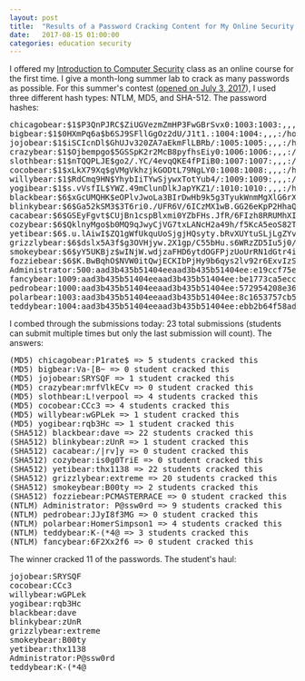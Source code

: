```yaml
---
layout: post
title:  "Results of a Password Cracking Content for My Online Security Class (Summer 2017)"
date:   2017-08-15 01:00:00
categories: education security
---
```


I offered my [Introduction to Computer Security](https://tuftsdev.github.io/DefenseAgainstTheDarkArts) class as an online course for the first time.  I give a month-long summer lab to crack as many passwords as possible.  For this summer's contest [(opened on July 3, 2017](https://twitter.com/0xmchow/status/882073476886089731)), I used three different hash types: NTLM, MD5, and SHA-512.  The password hashes:

<pre>
chicagobear:$1$P3QnPJRC$ZiUGVezmZmHP3FwGBrSvx0:1003:1003:,,,:/home/chicagobear:/bin/bash
bigbear:$1$0HXmPq6a$b6SJ9SFllGgOz2dU/J1t1.:1004:1004:,,,:/home/bigbear:/bin/bash
jojobear:$1$iSCIcnDl$GhUJv320ZA7aEkmFlLBRb/:1005:1005:,,,:/home/jojobear:/bin/bash
crazybear:$1$Ojbempgo$5GSSpK2r2McB8pyfhsEiy0:1006:1006:,,,:/home/crazybear:/bin/bash
slothbear:$1$nTQQPLJE$go2/.YC/4evqQKE4fPIiB0:1007:1007:,,,:/home/slothbear:/bin/bash
cocobear:$1$xLkX79Xq$gVMgVkhzjkGODtL79NgLY0:1008:1008:,,,:/home/cocobear:/bin/bash
willybear:$1$RdCmq9HN$YhybIiTYwSjywxTotYub4/:1009:1009:,,,:/home/willybear:/bin/bash
yogibear:$1$s.vVsfIL$YWZ.49mClunDlkJapYKZ1/:1010:1010:,,,:/home/yogibear:/bin/bash
blackbear:$6$xGcUMQHK$eOPlvJwoLa3BIrDwHb9k5g3TyukWnmMgXlG6rXc/JiEeBTQ1GMzbm.6jHsxO1ofsMp.PbTVdMQqKDIlCQcfmz0:1000:1000:,,,:/home/blackbear:/bin/bash
blinkybear:$6$Ga52kSM3$3T6ri0./UFR6V/6ICzMX1wB.GG26eKpP2HhaQUpQKTzKfSwqWaTK4CX8kyjwZZA4PH2ns5oH6SrxHMImg.kfb/:1001:1001:,,,:/home/blinkybear:/bin/bash
cacabear:$6$GSEyFgvt$CUjBn1cspBlxmi0YZbFHs.JfR/6FIzh8RRUMhXIYQZXherSbluLlehghZ3Yi2Su2TazjMg3aRNj4V9mWDyhgA1:1002:1002:,,,:/home/cacabear:/bin/bash
cozybear:$6$QklnyMgo$b0MQ9qJwyCjVG7txLANcH2a49h/f5KcA5eoS82T7IKRJqmGWHqO8F5tadHukuibwoUitj5ctQLVX2DXk94vkK/:1003:1003:,,,:/home/cozybear:/bin/bash
yetibear:$6$.u.lAiwI$ZQ1gWfUkquUoSjgjHQsyty.bRvXUYtuSLjLgZYvlQ.fZz6R.4zHPFqcfeqsaCUBH.P9IbZn4wHGyOADfrbiS1/:1004:1004:,,,:/home/yetibear:/bin/bash
grizzlybear:$6$dslx5A3f$g3OVHjyw.2X1gp/C55bHu.s6WRzZD5Iu5j0/3lCMRfnh.fNzyMArQZn56J2J/tB2EG0iKHQnz62pNAtHBt0yk.:1005:1005:,,,:/home/grizzlybear:/bin/bash
smokeybear:$6$yY5UKBjz$wINjW.wdjzaFHD6ytdOGFPjzUoUrRN1dGtr4iNU93/hTVVXO/pqG18nhopZX/7Koc.A3l2kLSxWhykQUFUGF0/:1006:1006:,,,:/home/smokeybear:/bin/bash
fozziebear:$6$K.BwBqhO$NVW0itQwjECKIbPjHy9b6qys2lv92r6ExvIzSA9dhIUKdvHO223ud7fr7JYLHQ1R9dW.ziMNWX4vd.QfsY3vk1:1007:1007:,,,:/home/fozziebear:/bin/bash
Administrator:500:aad3b435b51404eeaad3b435b51404ee:e19ccf75ee54e06b06a5907af13cef42:::
fancybear:1009:aad3b435b51404eeaad3b435b51404ee:be1773ca5eccc0102006d0f12ee9aeba:::
pedrobear:1000:aad3b435b51404eeaad3b435b51404ee:572954208e36c94da325117731186344:::
polarbear:1003:aad3b435b51404eeaad3b435b51404ee:8c1653757cb5205609a524b1b3e1c5f7:::
teddybear:1004:aad3b435b51404eeaad3b435b51404ee:ebb2b64f58ade30183b2155a567b1c7a:::
</pre>

I combed through the submissions today: 23 total submissions (students can submit multiple times but only the last submission will count).  The answers:

<pre>
(MD5) chicagobear:P1rate$ => 5 students cracked this
(MD5) bigbear:Va-[B~ => 0 student cracked this
(MD5) jojobear:SRYSQF => 1 student cracked this
(MD5) crazybear:mrfVlkECv => 0 student cracked this
(MD5) slothbear:L!verpool => 4 students cracked this
(MD5) cocobear:CCc3 => 4 students cracked this
(MD5) willybear:wGPLek => 1 student cracked this
(MD5) yogibear:rqb3Hc => 1 student cracked this
(SHA512) blackbear:dave => 22 students cracked this
(SHA512) blinkybear:zUnR => 1 student cracked this
(SHA512) cacabear:/|rv]y => 0 student cracked this
(SHA512) cozybear:is0g0TriE => 0 student cracked this
(SHA512) yetibear:thx1138 => 22 students cracked this
(SHA512) grizzlybear:extreme => 20 students cracked this
(SHA512) smokeybear:B00ty => 2 students cracked this
(SHA512) fozziebear:PCMASTERRACE => 0 student cracked this
(NTLM) Administrator: P@ssw0rd => 9 students cracked this
(NTLM) pedrobear:JJyI8f3MG => 0 student cracked this
(NTLM) polarbear:HomerSimpson1 => 4 students cracked this
(NTLM) teddybear:K-(*4@ => 3 students cracked this
(NTLM) fancybear:6F2Xx2f6 => 0 student cracked this
</pre>

The winner cracked 11 of the passwords.  The student's haul:

<pre>
jojobear:SRYSQF
cocobear:CCc3
willybear:wGPLek
yogibear:rqb3Hc
blackbear:dave
blinkybear:zUnR
grizzlybear:extreme
smokeybear:B00ty
yetibear:thx1138
Administrator:P@ssw0rd
teddybear:K-(*4@
</pre>